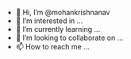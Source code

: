 - 👋 Hi, I’m @mohankrishnanav
- 👀 I’m interested in ...
- 🌱 I’m currently learning ...
- 💞️ I’m looking to collaborate on ...
- 📫 How to reach me ...

<!---
mohankrishnanav/mohankrishnanav is a ✨ special ✨ repository because its `README.md` (this file) appears on your GitHub profile.
You can click the Preview link to take a look at your changes.
--->

<!--- Wordpress:
https://mohankrishnanav.wordpress.com is a ✨ special ✨ Blog appears on your Wordpress profile.
You can click the Preview link to take a look at your changes.
--->

<!--- LinkedIn:
https://www.linkedin.com/in/mohankrishnanav is a ✨ special ✨ Joba appears on your LinkedIn profile.
You can click the Preview link to take a look at your changes.
--->

<!--- Upwork:
https://www.upwork.com/freelancers/~01b20d1cc06522ff5f?viewMode=1 is a ✨ special ✨ Freelancer appears on your Upwork profile.
You can click the Preview link to take a look at your changes.
--->

<!--- FaceBook:
https://www.facebook.com/mohankrishnanav is a ✨ special ✨ social network appears on your FaceBook profile.
You can click the Preview link to take a look at your changes.
--->
